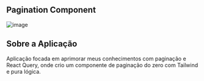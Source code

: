## Pagination Component

![image](https://user-images.githubusercontent.com/53953937/220409790-43030059-b31e-4490-b9cf-230713bd6fbe.png)

## Sobre a Aplicação

Aplicação focada em aprimorar meus conhecimentos com paginação e React Query, onde crio um componente de paginação do zero com Tailwind e pura lógica.
